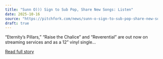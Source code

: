 ```yaml
---
title: "Sunn O))) Sign to Sub Pop, Share New Songs: Listen"
date: 2025-10-16
source: "https://pitchfork.com/news/sunn-o-sign-to-sub-pop-share-new-songs-listen"
draft: true
---
```


“Eternity’s Pillars,” “Raise the Chalice” and “Reverential” are out now on streaming services and as a 12” vinyl single...

[Read full story](https://pitchfork.com/news/sunn-o-sign-to-sub-pop-share-new-songs-listen)

